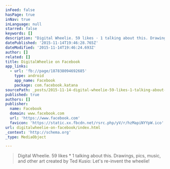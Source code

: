 ```yaml
---
inFeed: false
hasPage: true
inNav: true
inLanguage: null
starred: false
keywords: []
description: "Digital Wheelie. 59 likes · 1 talking about this. Drawings, pics, music, and other art created by Ted Kusio: Let's re-invent the wheelie!"
datePublished: '2015-11-14T19:46:28.765Z'
dateModified: '2015-11-14T19:46:24.693Z'
author: []
related: []
title: DigitalWheelie on Facebook
app_links:
  - url: 'fb://page/187838094692685'
    type: android
    app_name: Facebook
    package: com.facebook.katana
sourcePath: _posts/2015-11-14-digital-wheelie-59-likes-1-talking-about-this-drawings.md
published: true
authors: []
publisher:
  name: Facebook
  domain: www.facebook.com
  url: 'https://www.facebook.com'
  favicon: 'https://static.xx.fbcdn.net/rsrc.php/yV/r/hzMapiNYYpW.ico'
url: digitalwheelie-on-facebook/index.html
_context: 'http://schema.org'
_type: MediaObject

---
```

> Digital Wheelie&period; 59 likes \* 1 talking about this&period; Drawings&comma; pics&comma; music&comma; and other art created by Ted Kusio&colon; Let's re-invent the wheelie&excl;